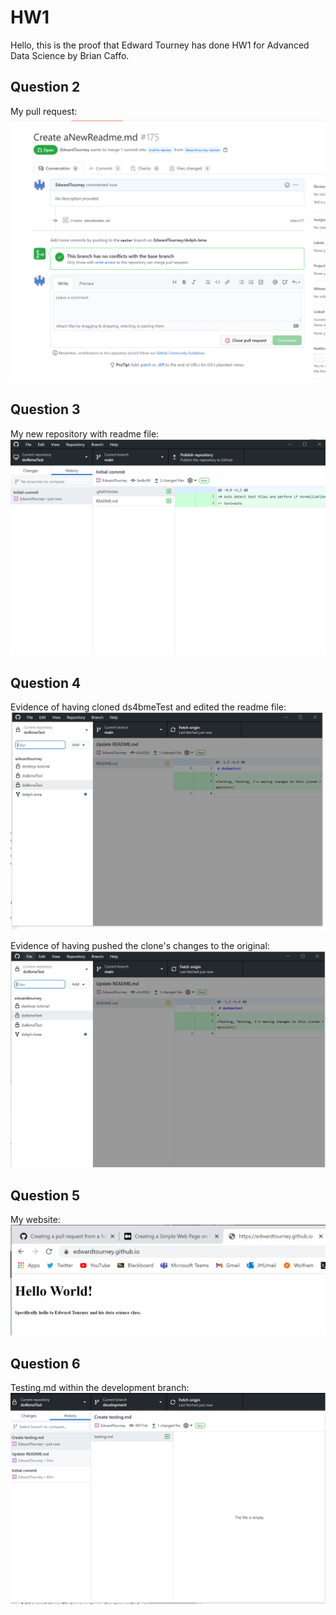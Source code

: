 # HW1

Hello, this is the proof that Edward Tourney has done HW1 for Advanced Data Science by Brian Caffo.

## Question 2
My pull request:
![screenshot2a](\Test\2A.PNG)

## Question 3
My new repository with readme file:
![screenshot3a](\Test\3A.PNG)

## Question 4
Evidence of having cloned ds4bmeTest and edited the readme file:
![screenshot4a](\Test\4A.PNG)

Evidence of having pushed the clone's changes to the original:
![screenshot4b](\Test\4B.PNG)

## Question 5
My website:
![screenshot5A](\Test\5A.PNG)

## Question 6
Testing.md within the development branch:
![screenshot6A](\Test\6A.PNG)